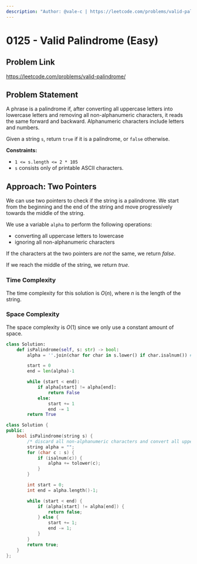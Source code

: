 ```yaml
---
description: "Author: @vale-c | https://leetcode.com/problems/valid-palindrome/"
---
```


# 0125 - Valid Palindrome (Easy)

## Problem Link

https://leetcode.com/problems/valid-palindrome/

## Problem Statement

A phrase is a palindrome if, after converting all uppercase letters into lowercase letters and removing all non-alphanumeric characters, it reads the same forward and backward. Alphanumeric characters include letters and numbers.

Given a string `s`, return `true` if it is a palindrome, or `false` otherwise.

**Constraints:**

- `1 <= s.length <= 2 * 105`
- `s` consists only of printable ASCII characters.

## Approach: Two Pointers

We can use two pointers to check if the string is a palindrome. We start from the beginning and the end of the string and move progressively towards the middle of the string.

We use a variable `alpha` to perform the following operations:
- converting all uppercase letters to lowercase
- ignoring all non-alphanumeric characters

If the characters at the two pointers are _not_ the same, we return _false_.

If we reach the middle of the string, we return _true_.

### Time Complexity

The time complexity for this solution is $O(n)$, where $n$ is the length of the string.

### Space Complexity

The space complexity is $O(1)$ since we only use a constant amount of space.

<Tabs>
<TabItem value="py" label="Python">
<SolutionAuthor name="@vale-c"/>

```py
class Solution:
    def isPalindrome(self, s: str) -> bool:
        alpha = ''.join(char for char in s.lower() if char.isalnum()) # discard all non-alphanumeric characters and convert all uppercase letters to lowercase

        start = 0
        end = len(alpha)-1

        while (start < end):
            if alpha[start] != alpha[end]:
                return False
            else:
                start += 1
                end -= 1
        return True
```

</TabItem>
<TabItem value="cpp" label="C++">
<SolutionAuthor name="@vale-c"/>

```cpp
class Solution {
public:
    bool isPalindrome(string s) {
        /* discard all non-alphanumeric characters and convert all uppercase letters to lowercase */
        string alpha = "";
        for (char c : s) {
            if (isalnum(c)) {
                alpha += tolower(c);
            }
        }

        int start = 0;
        int end = alpha.length()-1;

        while (start < end) {
            if (alpha[start] != alpha[end]) {
                return false;
            } else {
                start += 1;
                end -= 1;
            }
        }
        return true;
    }
};
```

</TabItem>
</Tabs>
